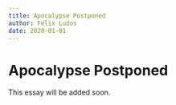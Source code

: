 ```yaml
---
title: Apocalypse Postponed
author: Felix Ludos
date: 2020-01-01
---
```


# Apocalypse Postponed

This essay will be added soon.